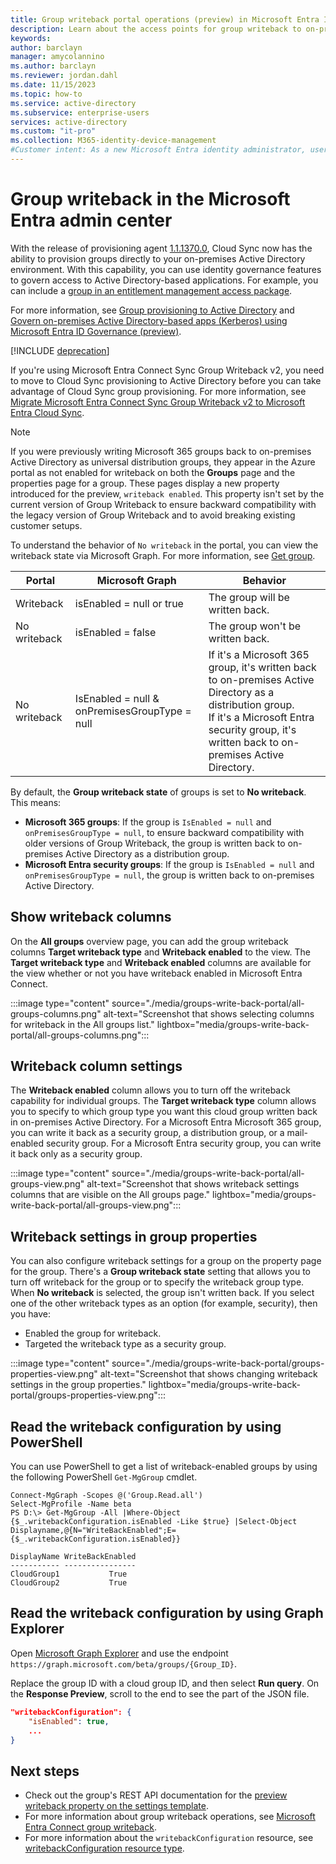 ```yaml
---
title: Group writeback portal operations (preview) in Microsoft Entra ID
description: Learn about the access points for group writeback to on-premises Active Directory in the Azure portal.
keywords:
author: barclayn
manager: amycolannino
ms.author: barclayn
ms.reviewer: jordan.dahl
ms.date: 11/15/2023
ms.topic: how-to
ms.service: active-directory
ms.subservice: enterprise-users
services: active-directory
ms.custom: "it-pro"
ms.collection: M365-identity-device-management
#Customer intent: As a new Microsoft Entra identity administrator, user management is at the core of my work, so I need to understand the user management tools such as groups, administrator roles, and licenses to manage users.
---
```


# Group writeback in the Microsoft Entra admin center

With the release of provisioning agent [1.1.1370.0](~/identity/hybrid/cloud-sync/reference-version-history.md#1113700), Cloud Sync now has the ability to provision groups directly to your on-premises Active Directory environment. With this capability, you can use identity governance features to govern access to Active Directory-based applications. For example, you can include a [group in an entitlement management access package](~/id-governance/entitlement-management-group-writeback.md).

For more information, see [Group provisioning to Active Directory](~/identity/hybrid/cloud-sync/how-to-configure-entra-to-active-directory.md) and [Govern on-premises Active Directory-based apps (Kerberos) using Microsoft Entra ID Governance (preview)](~/identity/hybrid/cloud-sync/govern-on-premises-groups.md).

[!INCLUDE [deprecation](~/includes/gwb-v2-deprecation.md)]

If you're using Microsoft Entra Connect Sync Group Writeback v2, you need to move to Cloud Sync provisioning to Active Directory before you can take advantage of Cloud Sync group provisioning. For more information, see [Migrate Microsoft Entra Connect Sync Group Writeback v2 to Microsoft Entra Cloud Sync](~/identity/hybrid/cloud-sync/migrate-group-writeback.md).

>[!NOTE]
> If you were previously writing Microsoft 365 groups back to on-premises Active Directory as universal distribution groups, they appear in the Azure portal as not enabled for writeback on both the **Groups** page and the properties page for a group. These pages display a new property introduced for the preview, `writeback enabled`. This property isn't set by the current version of Group Writeback to ensure backward compatibility with the legacy version of Group Writeback and to avoid breaking existing customer setups.

To understand the behavior of `No writeback` in the portal, you can view the writeback state via Microsoft Graph. For more information, see [Get group](/graph/api/group-get?view=graph-rest-1.0&tabs=http).

| Portal | Microsoft Graph| Behavior|
|--------|---------|---------|
| Writeback | isEnabled = null or true | The group will be written back. |
| No writeback | isEnabled = false | The group won't be written back.| 
| No writeback | IsEnabled = null & onPremisesGroupType = null | If it's a Microsoft 365 group, it's written back to on-premises Active Directory as a distribution group. </br> If it's a Microsoft Entra security group, it's written back to on-premises Active Directory. |

By default, the **Group writeback state** of groups is set to **No writeback**. This means:

- **Microsoft 365 groups**: If the group is ```IsEnabled = null``` and ```onPremisesGroupType = null```, to ensure backward compatibility with older versions of Group Writeback, the group is written back to on-premises Active Directory as a distribution group.
- **Microsoft Entra security groups**: If the group is ```IsEnabled = null``` and ```onPremisesGroupType = null```, the group is written back to on-premises Active Directory.

## Show writeback columns

On the **All groups** overview page, you can add the group writeback columns **Target writeback type** and **Writeback enabled** to the view. The **Target writeback type** and **Writeback enabled** columns are available for the view whether or not you have writeback enabled in Microsoft Entra Connect.

​:::image type="content" source="./media/groups-write-back-portal/all-groups-columns.png" alt-text="Screenshot that shows selecting columns for writeback in the All groups list." lightbox="media/groups-write-back-portal/all-groups-columns.png":::

## Writeback column settings

The **Writeback enabled** column allows you to turn off the writeback capability for individual groups. The **Target writeback type** column allows you to specify to which group type you want this cloud group written back in on-premises Active Directory. For a Microsoft Entra Microsoft 365 group, you can write it back as a security group, a distribution group, or a mail-enabled security group. For a Microsoft Entra security group, you can write it back only as a security group.

:::image type="content" source="./media/groups-write-back-portal/all-groups-view.png" alt-text="Screenshot that shows writeback settings columns that are visible on the All groups page." lightbox="media/groups-write-back-portal/all-groups-view.png":::

## Writeback settings in group properties

You can also configure writeback settings for a group on the property page for the group. There's a **Group writeback state** setting that allows you to turn off writeback for the group or to specify the writeback group type. When **No writeback** is selected, the group isn't written back. If you select one of the other writeback types as an option (for example, security), then you have:

- Enabled the group for writeback.
- Targeted the writeback type as a security group.

:::image type="content" source="./media/groups-write-back-portal/groups-properties-view.png" alt-text="Screenshot that shows changing writeback settings in the group properties." lightbox="media/groups-write-back-portal/groups-properties-view.png":::

## Read the writeback configuration by using PowerShell

You can use PowerShell to get a list of writeback-enabled groups by using the following PowerShell `Get-MgGroup` cmdlet.

```powershell-console
Connect-MgGraph -Scopes @('Group.Read.all')
Select-MgProfile -Name beta
PS D:\> Get-MgGroup -All |Where-Object {$_.writebackConfiguration.isEnabled -Like $true} |Select-Object Displayname,@{N="WriteBackEnabled";E={$_.writebackConfiguration.isEnabled}}

DisplayName WriteBackEnabled
----------- ----------------
CloudGroup1           True
CloudGroup2           True
```

## Read the writeback configuration by using Graph Explorer

Open [Microsoft Graph Explorer](https://developer.microsoft.com/graph/graph-explorer) and use the endpoint ```https://graph.microsoft.com/beta/groups/{Group_ID}```.

Replace the group ID with a cloud group ID, and then select **Run query**.
On the **Response Preview**, scroll to the end to see the part of the JSON file.

```json
"writebackConfiguration": {
    "isEnabled": true,
    ...
}
```

## Next steps

- Check out the group's REST API documentation for the [preview writeback property on the settings template](/graph/api/resources/group?view=graph-rest-beta&preserve-view=true).
- For more information about group writeback operations, see [Microsoft Entra Connect group writeback](~/identity/hybrid/connect/how-to-connect-group-writeback-v2.md).
- For more information about the `writebackConfiguration` resource, see [writebackConfiguration resource type](/graph/api/resources/writebackconfiguration?view=graph-rest-beta&preserve-view=true).
